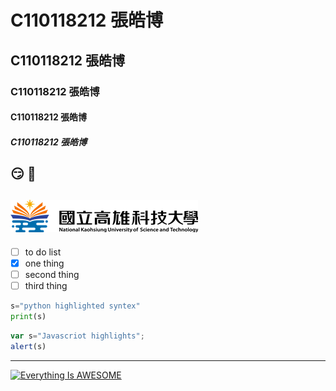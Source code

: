 # C110118212 張皓博
## C110118212 張皓博
### C110118212 張皓博
#### C110118212 張皓博
##### C110118212 張皓博
:smirk:  :poop:
---
![NKUST](NKUST.png "NKUST")
---
- [ ] to do list
- [x] one thing
- [ ] second thing
- [ ] third thing
```python
s="python highlighted syntex"
print(s)
```
```js
var s="Javascriot highlights";
alert(s)
```
---
[![Everything Is AWESOME](https://img.youtube.com/vi/StTqXEQ2l-Y/0.jpg)](https://www.youtube.com/watch?v=StTqXEQ2l-Y "Everything Is AWESOME")
